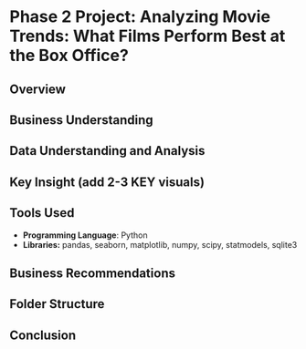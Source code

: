 # Phase 2 Project: Analyzing Movie Trends: What Films Perform Best at the Box Office?

## Overview

## Business Understanding

## Data Understanding and Analysis

## Key Insight (add 2-3 KEY visuals)

## Tools Used
- **Programming Language**: Python
- **Libraries:** pandas, seaborn, matplotlib, numpy, scipy, statmodels, sqlite3

## Business Recommendations

## Folder Structure

## Conclusion

